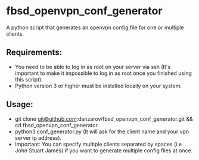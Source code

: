 # fbsd_openvpn_conf_generator

A python script that generates an openvpn config file for one or multiple clients.

## Requirements:
* You need to be able to log in as root on your server via ssh (It's important
  to make it impossible to log in as root once you finished using this script).
* Python version 3 or higher must be installed locally on your system.

## Usage:
* git clone git@github.com:danzarov/fbsd_openvpn_conf_generator.git && cd fbsd_openvpn_conf_generator
* python3 conf_generator.py (It will ask for the client name and your vpn
  server ip address).
* Important: You can specify multiple clients separated by spaces (i.e John
  Stuart James) if you want to generate multiple config files at once.
